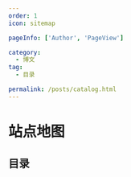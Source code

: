 ```yaml
---
order: 1
icon: sitemap

pageInfo: ['Author', 'PageView']

category:
  - 博文
tag:
  - 目录

permalink: /posts/catalog.html
---
```


# 站点地图

## 目录

<Catalog base='/' hideHeading/>
